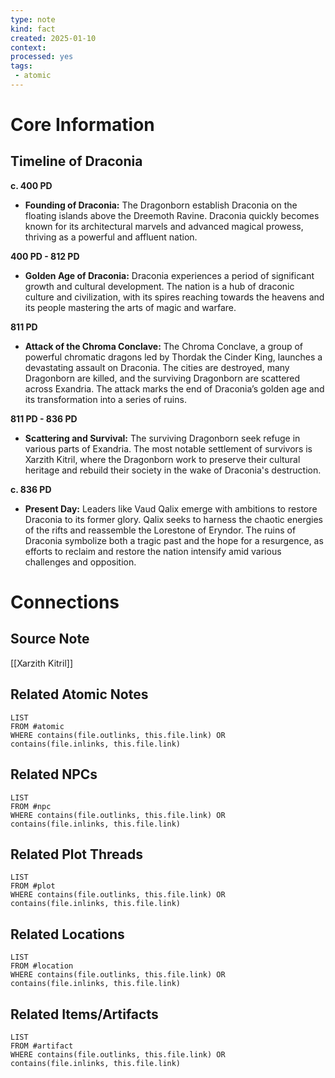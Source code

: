 ```yaml
---
type: note
kind: fact
created: 2025-01-10
context: 
processed: yes
tags:
 - atomic
---
```

# Core Information
## Timeline of Draconia

**c. 400 PD**
- **Founding of Draconia:** The Dragonborn establish Draconia on the floating islands above the Dreemoth Ravine. Draconia quickly becomes known for its architectural marvels and advanced magical prowess, thriving as a powerful and affluent nation.

**400 PD - 812 PD**
- **Golden Age of Draconia:** Draconia experiences a period of significant growth and cultural development. The nation is a hub of draconic culture and civilization, with its spires reaching towards the heavens and its people mastering the arts of magic and warfare.

**811 PD**
- **Attack of the Chroma Conclave:** The Chroma Conclave, a group of powerful chromatic dragons led by Thordak the Cinder King, launches a devastating assault on Draconia. The cities are destroyed, many Dragonborn are killed, and the surviving Dragonborn are scattered across Exandria. The attack marks the end of Draconia’s golden age and its transformation into a series of ruins.

**811 PD - 836 PD**
- **Scattering and Survival:** The surviving Dragonborn seek refuge in various parts of Exandria. The most notable settlement of survivors is Xarzith Kitril, where the Dragonborn work to preserve their cultural heritage and rebuild their society in the wake of Draconia's destruction.

**c. 836 PD**
- **Present Day:** Leaders like Vaud Qalix emerge with ambitions to restore Draconia to its former glory. Qalix seeks to harness the chaotic energies of the rifts and reassemble the Lorestone of Eryndor. The ruins of Draconia symbolize both a tragic past and the hope for a resurgence, as efforts to reclaim and restore the nation intensify amid various challenges and opposition.

# Connections
## Source Note
[[Xarzith Kitril]]

## Related Atomic Notes
```dataview
LIST
FROM #atomic
WHERE contains(file.outlinks, this.file.link) OR contains(file.inlinks, this.file.link)
```

## Related NPCs
```dataview
LIST
FROM #npc 
WHERE contains(file.outlinks, this.file.link) OR contains(file.inlinks, this.file.link)
```

## Related Plot Threads
```dataview
LIST
FROM #plot  
WHERE contains(file.outlinks, this.file.link) OR contains(file.inlinks, this.file.link)
```

## Related Locations
```dataview
LIST
FROM #location 
WHERE contains(file.outlinks, this.file.link) OR contains(file.inlinks, this.file.link)
```

## Related Items/Artifacts
```dataview
LIST
FROM #artifact 
WHERE contains(file.outlinks, this.file.link) OR contains(file.inlinks, this.file.link)
```
